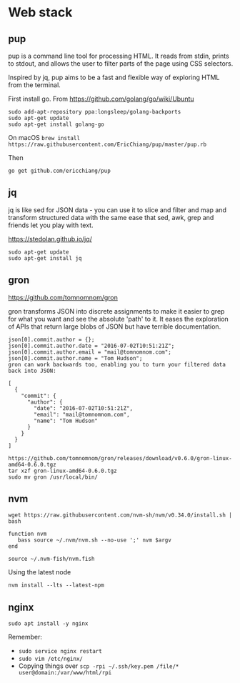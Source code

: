 # Web stack
## pup

pup is a command line tool for processing HTML. It reads from stdin, prints to stdout, and allows the user to filter parts of the page using CSS selectors.

Inspired by jq, pup aims to be a fast and flexible way of exploring HTML from the terminal.


First install go. From https://github.com/golang/go/wiki/Ubuntu
```
sudo add-apt-repository ppa:longsleep/golang-backports
sudo apt-get update
sudo apt-get install golang-go
```

On macOS 
```brew install https://raw.githubusercontent.com/EricChiang/pup/master/pup.rb```

Then

```go get github.com/ericchiang/pup```


## jq
jq is like sed for JSON data - you can use it to slice and filter and map and transform structured data with the same ease that sed, awk, grep and friends let you play with text.

https://stedolan.github.io/jq/
```
sudo apt-get update
sudo apt-get install jq
```

## gron

https://github.com/tomnomnom/gron

gron transforms JSON into discrete assignments to make it easier to grep for what you want and see the absolute 'path' to it. It eases the exploration of APIs that return large blobs of JSON but have terrible documentation.

```gron "https://api.github.com/repos/tomnomnom/gron/commits?per_page=1" | fgrep "commit.author"
json[0].commit.author = {};
json[0].commit.author.date = "2016-07-02T10:51:21Z";
json[0].commit.author.email = "mail@tomnomnom.com";
json[0].commit.author.name = "Tom Hudson";
gron can work backwards too, enabling you to turn your filtered data back into JSON:
```
```gron "https://api.github.com/repos/tomnomnom/gron/commits?per_page=1" | fgrep "commit.author" | gron --ungron
[
  {
    "commit": {
      "author": {
        "date": "2016-07-02T10:51:21Z",
        "email": "mail@tomnomnom.com",
        "name": "Tom Hudson"
      }
    }
  }
]
```
```
https://github.com/tomnomnom/gron/releases/download/v0.6.0/gron-linux-amd64-0.6.0.tgz
tar xzf gron-linux-amd64-0.6.0.tgz
sudo mv gron /usr/local/bin/
```


## nvm

```
wget https://raw.githubusercontent.com/nvm-sh/nvm/v0.34.0/install.sh | bash

function nvm
   bass source ~/.nvm/nvm.sh --no-use ';' nvm $argv
end
```

`source ~/.nvm-fish/nvm.fish`

Using the latest node

`nvm install --lts --latest-npm`

## nginx

```
sudo apt install -y nginx 
```
Remember: 
- `sudo service nginx restart`
- `sudo vim /etc/nginx/`
- Copying things over `scp -rpi ~/.ssh/key.pem /file/* user@domain:/var/www/html/rpi`
